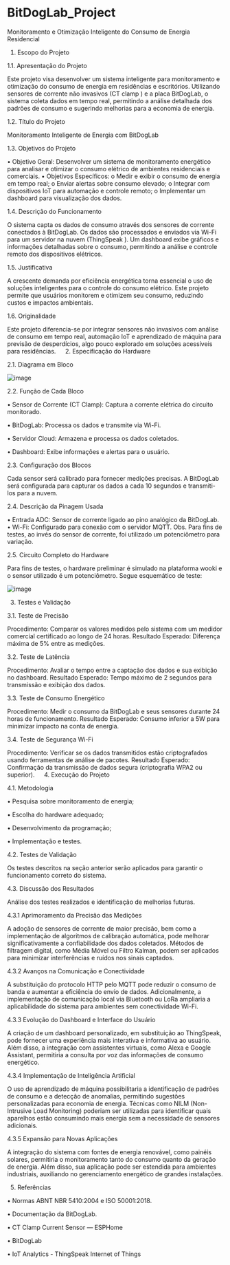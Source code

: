 # BitDogLab_Project
Monitoramento e Otimização Inteligente do Consumo de Energia Residencial


1. Escopo do Projeto
   
1.1. Apresentação do Projeto

Este projeto visa desenvolver um sistema inteligente para monitoramento e otimização do consumo de energia em residências e escritórios. Utilizando sensores de corrente não invasivos (CT clamp ) e a placa BitDogLab,  o sistema coleta dados em tempo real, permitindo a análise detalhada dos padrões de consumo e sugerindo melhorias para a economia de energia.

1.2. Título do Projeto

Monitoramento Inteligente de Energia com BitDogLab

1.3. Objetivos do Projeto

•	Objetivo Geral: Desenvolver um sistema de monitoramento energético para analisar e otimizar o consumo elétrico de ambientes residenciais e comerciais.
•	Objetivos Específicos: 
o	Medir e exibir o consumo de energia em tempo real;
o	Enviar alertas sobre consumo elevado;
o	Integrar com dispositivos IoT para automação e controle remoto;
o	Implementar um dashboard para visualização dos dados.

1.4. Descrição do Funcionamento

O sistema capta os dados de consumo através dos sensores de corrente conectados à BitDogLab. Os dados são processados e enviados via Wi-Fi para um servidor na nuvem (ThingSpeak ). Um dashboard exibe gráficos e informações detalhadas sobre o consumo, permitindo a análise e controle remoto dos dispositivos elétricos.

1.5. Justificativa

A crescente demanda por eficiência energética torna essencial o uso de soluções inteligentes para o controle do consumo elétrico. Este projeto permite que usuários monitorem e otimizem seu consumo, reduzindo custos e impactos ambientais.

1.6. Originalidade

Este projeto diferencia-se por integrar sensores não invasivos com análise de consumo em tempo real, automação IoT e aprendizado de máquina para previsão de desperdícios, algo pouco explorado em soluções acessíveis para residências.
 
2. Especificação do Hardware

2.1. Diagrama em Bloco

 ![image](https://github.com/user-attachments/assets/51c73e50-d43f-4ebf-8003-237e0df6eb75)

2.2. Função de Cada Bloco

•	Sensor de Corrente (CT Clamp): Captura a corrente elétrica do circuito monitorado.

•	BitDogLab: Processa os dados e transmite via Wi-Fi.

•	Servidor Cloud: Armazena e processa os dados coletados.

•	Dashboard: Exibe informações e alertas para o usuário.

2.3. Configuração dos Blocos

Cada sensor será calibrado para fornecer medições precisas. A BitDogLab será configurada para capturar os dados a cada 10 segundos e transmiti-los para a nuvem.

2.4. Descrição da Pinagem Usada

•	Entrada ADC: Sensor de corrente ligado ao pino analógico da BitDogLab.
•	Wi-Fi: Configurado para conexão com o servidor MQTT.
Obs. Para fins de testes, ao invés do sensor de corrente, foi utilizado um potenciômetro para variação.

2.5. Circuito Completo do Hardware

Para fins de testes, o hardware preliminar é simulado na plataforma wooki e o sensor utilizado é um potenciômetro. Segue esquemático de teste:

![image](https://github.com/user-attachments/assets/ddd0c737-7816-40a5-87a9-9d42c947729a)

3. Testes e Validação
   
3.1. Teste de Precisão

Procedimento: Comparar os valores medidos pelo sistema com um medidor comercial certificado ao longo de 24 horas.
Resultado Esperado: Diferença máxima de 5% entre as medições.

3.2. Teste de Latência

Procedimento: Avaliar o tempo entre a captação dos dados e sua exibição no dashboard.
Resultado Esperado: Tempo máximo de 2 segundos para transmissão e exibição dos dados.

3.3. Teste de Consumo Energético

Procedimento: Medir o consumo da BitDogLab e seus sensores durante 24 horas de funcionamento.
Resultado Esperado: Consumo inferior a 5W para minimizar impacto na conta de energia.

3.4. Teste de Segurança Wi-Fi

Procedimento: Verificar se os dados transmitidos estão criptografados usando ferramentas de análise de pacotes.
Resultado Esperado: Confirmação da transmissão de dados segura (criptografia WPA2 ou superior).
 
4. Execução do Projeto

4.1. Metodologia

•	Pesquisa sobre monitoramento de energia;

•	Escolha do hardware adequado;

•	Desenvolvimento da programação;

•	Implementação e testes.

4.2. Testes de Validação

Os testes descritos na seção anterior serão aplicados para garantir o funcionamento correto do sistema.

4.3. Discussão dos Resultados

Análise dos testes realizados e identificação de melhorias futuras.

4.3.1 Aprimoramento da Precisão das Medições

A adoção de sensores de corrente de maior precisão, bem como a implementação de algoritmos de calibração automática, pode melhorar significativamente a confiabilidade dos dados coletados. Métodos de filtragem digital, como Média Móvel ou Filtro Kalman, podem ser aplicados para minimizar interferências e ruídos nos sinais captados.

4.3.2 Avanços na Comunicação e Conectividade

A substituição do protocolo HTTP pelo MQTT pode reduzir o consumo de banda e aumentar a eficiência do envio de dados. Adicionalmente, a implementação de comunicação local via Bluetooth ou LoRa ampliaria a aplicabilidade do sistema para ambientes sem conectividade Wi-Fi.

4.3.3 Evolução do Dashboard e Interface do Usuário

A criação de um dashboard personalizado, em substituição ao ThingSpeak, pode fornecer uma experiência mais interativa e informativa ao usuário. Além disso, a integração com assistentes virtuais, como Alexa e Google Assistant, permitiria a consulta por voz das informações de consumo energético.

4.3.4 Implementação de Inteligência Artificial

O uso de aprendizado de máquina possibilitaria a identificação de padrões de consumo e a detecção de anomalias, permitindo sugestões personalizadas para economia de energia. Técnicas como NILM (Non-Intrusive Load Monitoring) poderiam ser utilizadas para identificar quais aparelhos estão consumindo mais energia sem a necessidade de sensores adicionais.

4.3.5 Expansão para Novas Aplicações

A integração do sistema com fontes de energia renovável, como painéis solares, permitiria o monitoramento tanto do consumo quanto da geração de energia. Além disso, sua aplicação pode ser estendida para ambientes industriais, auxiliando no gerenciamento energético de grandes instalações.

5. Referências

•	Normas ABNT NBR 5410:2004 e ISO 50001:2018.

•	Documentação da BitDogLab.

•	CT Clamp Current Sensor — ESPHome

•	BitDogLab

•	IoT Analytics - ThingSpeak Internet of Things

